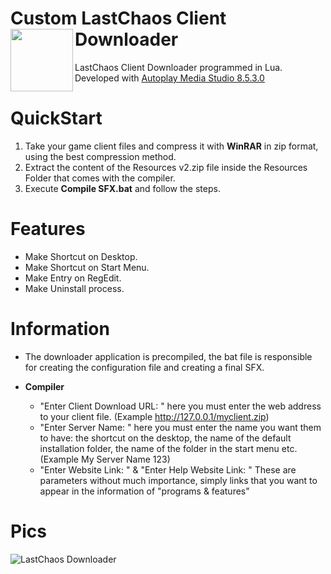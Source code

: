 # Custom LastChaos Client Downloader <img align="left" src="https://user-images.githubusercontent.com/5092697/138568453-9cbbedb8-7889-4a9d-ac72-5d2dae9bae9f.png" width="100px">
 
LastChaos Client Downloader programmed in Lua.<br/>
Developed with <a href="https://www.indigorose.com/autoplay-media-studio/">Autoplay Media Studio 8.5.3.0</a>

# QuickStart
1) Take your game client files and compress it with __WinRAR__ in zip format, using the best compression method.
2) Extract the content of the Resources v2.zip file inside the Resources Folder that comes with the compiler.
3) Execute __Compile SFX.bat__ and follow the steps.

# Features
* Make Shortcut on Desktop.
* Make Shortcut on Start Menu.
* Make Entry on RegEdit.
* Make Uninstall process.

# Information
* The downloader application is precompiled, the bat file is responsible for creating the configuration file and creating a final SFX.

* __Compiler__
    * "Enter Client Download URL: " here you must enter the web address to your client file. (Example http://127.0.0.1/myclient.zip)
    * "Enter Server Name: " here you must enter the name you want them to have: the shortcut on the desktop, the name of the default installation folder, the name of the folder in the start menu etc. (Example My Server Name 123)
    * "Enter Website Link: " & "Enter Help Website Link: " These are parameters without much importance, simply links that you want to appear in the information of "programs & features"

# Pics
![LastChaos Downloader](https://user-images.githubusercontent.com/5092697/140783588-3a412c26-8c24-4218-a837-30e53980bdc4.png)
